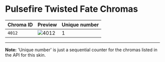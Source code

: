 # Pulsefire Twisted Fate Chromas

| Chroma ID | Preview | Unique number |
|---|---|---|
| `4012` | ![4012](https://raw.communitydragon.org/latest/plugins/rcp-be-lol-game-data/global/default/v1/champion-chroma-images/4/4012.png) | 1 |

---

**Note:** 'Unique number' is just a sequential counter for the chromas listed in the API for this skin.